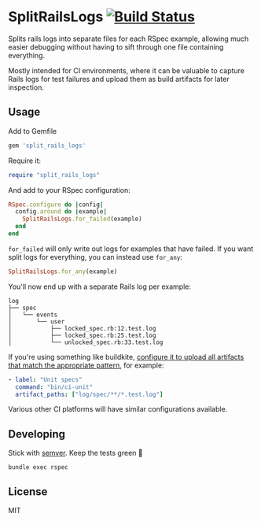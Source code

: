 # SplitRailsLogs [![Build Status](https://travis-ci.org/nickbrowne/split_rails_logs.svg?branch=master)](https://travis-ci.org/nickbrowne/split_rails_logs)

Splits rails logs into separate files for each RSpec example, allowing much easier debugging without having to sift through one file containing everything.

Mostly intended for CI environments, where it can be valuable to capture Rails logs for test failures and upload them as build artifacts for later inspection.

## Usage

Add to Gemfile

```rb
gem 'split_rails_logs'
```

Require it:

```rb
require "split_rails_logs"
```

And add to your RSpec configuration:

```rb
RSpec.configure do |config|
  config.around do |example|
    SplitRailsLogs.for_failed(example)
  end
end
```

`for_failed` will only write out logs for examples that have failed. If you want split logs for everything, you can instead use `for_any`:

```rb
SplitRailsLogs.for_any(example)
```

You'll now end up with a separate Rails log per example:
```
log
├── spec
│   └── events
│       └── user
│           ├── locked_spec.rb:12.test.log
│           ├── locked_spec.rb:25.test.log
│           └── unlocked_spec.rb:33.test.log
```

If you're using something like buildkite, [configure it to upload all artifacts that match the appropriate pattern](https://buildkite.com/docs/pipelines/artifacts), for example:

```yaml
- label: "Unit specs"
  command: "bin/ci-unit"
  artifact_paths: ["log/spec/**/*.test.log"]
```

Various other CI platforms will have similar configurations available.

## Developing

Stick with [semver](https://semver.org/). Keep the tests green 🙂

```
bundle exec rspec
```

## License

MIT
